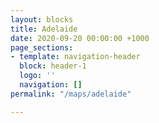 ```yaml
---
layout: blocks
title: Adelaide
date: 2020-09-20 00:00:00 +1000
page_sections:
- template: navigation-header
  block: header-1
  logo: ''
  navigation: []
permalink: "/maps/adelaide"

---
```

